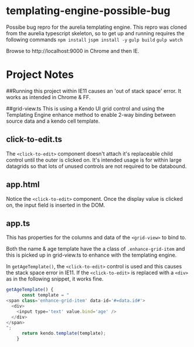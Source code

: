 # templating-engine-possible-bug

Possibe bug repro for the aurelia templating engine.
This repro was cloned from the aurelia typescript skeleton, so to get up and running requires the following commands
`npm install`
`jspm install -y`
`gulp build`
`gulp watch`

Browse to http://localhost:9000 in Chrome and then IE.

# Project Notes
##Running this project within IE11 causes an 'out of stack space' error. It works as intended in Chrome & FF.

##grid-view.ts
This is using a Kendo UI grid control and using the Templating Engine enhance method to enable 2-way binding between source data and a kendo cell template.

## click-to-edit.ts
The `<click-to-edit>` component doesn't attach it's replaceable child control until the outer is clicked on. It's intended usage is for within large datagrids so that lots of unused controls are not required to be databound.

## app.html
Notice the `<click-to-edit>` component. Once the display value is clicked on, the input field is inserted in the DOM.

## app.ts
This has properties for the columns and data of the `<grid-view>` to bind to.

Both the name & age template have the a class of `.enhance-grid-item` and this is picked up in grid-view.ts to enhance with the templating engine.

In `getAgeTemplate()`, the `<click-to-edit>` control is used and this causes the stack space error in IE11. If the `<click-to-edit>` is replaced with a `<div>` as in the following snippet, it works fine.

```javascript
getAgeTemplate() {
      const template = "
<span class='enhance-grid-item' data-id='#=data.id#'>
  <div>
    <input type='text' value.bind='age' />
  </div>
</span>
";
      return kendo.template(template);
    }
```

